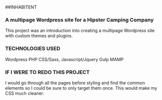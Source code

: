 ##INHABITENT
### A multipage Wordpress site for a Hipster Camping Company

This project was an introduction into creating a multipage Wordpress site with custom themes and plugins.

### TECHNOLOGIES USED

Wordpress
PHP
CSS/Sass,
Javascript/Jquery 
Gulp
MAMP

### IF I WERE TO REDO THIS PROJECT

I would go through all the pages before styling and find the common elements so I could be sure to only target them once.
This would make my CSS much cleaner.
